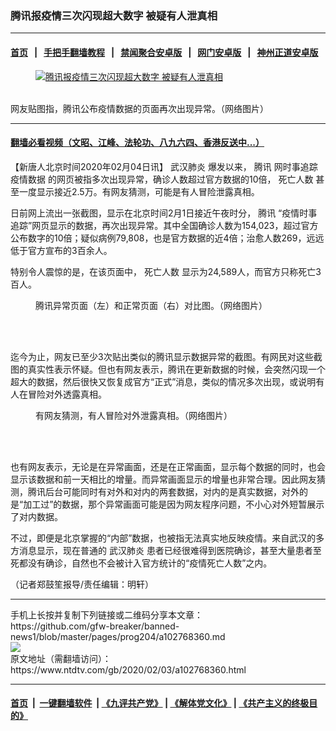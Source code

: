 ### 腾讯报疫情三次闪现超大数字 被疑有人泄真相
------------------------

#### [首页](https://github.com/gfw-breaker/banned-news1/blob/master/README.md) &nbsp;&nbsp;|&nbsp;&nbsp; [手把手翻墙教程](https://github.com/gfw-breaker/guides/wiki) &nbsp;&nbsp;|&nbsp;&nbsp; [禁闻聚合安卓版](https://github.com/gfw-breaker/bn-android) &nbsp;&nbsp;|&nbsp;&nbsp; [网门安卓版](https://github.com/oGate2/oGate) &nbsp;&nbsp;|&nbsp;&nbsp; [神州正道安卓版](https://github.com/SzzdOgate/update) 



<div><div class="featured_image">
 <a href="https://i.ntdtv.com/assets/uploads/2020/02/e485080ab68c7da59112630249c8bf4e.jpg" target="_blank">
  <figure>
   <img alt="腾讯报疫情三次闪现超大数字 被疑有人泄真相" src="https://i.ntdtv.com/assets/uploads/2020/02/e485080ab68c7da59112630249c8bf4e.jpg"/>
  </figure><br/>
 </a>
 <span class="caption">
  网友贴图指，腾讯公布疫情数据的页面再次出现异常。（网络图片）
 </span>
</div>
</div><hr/>

#### [翻墙必看视频（文昭、江峰、法轮功、八九六四、香港反送中...）](http://167.172.214.107/home.html)

<div><div class="post_content" itemprop="articleBody">
 <p>
  【新唐人北京时间2020年02月04日讯】
  <ok href="https://www.ntdtv.com/gb/武汉肺炎.htm">
   武汉肺炎
  </ok>
  爆发以来，
  <ok href="https://www.ntdtv.com/gb/腾讯.htm">
   腾讯
  </ok>
  网时事追踪
  <ok href="https://www.ntdtv.com/gb/疫情数据.htm">
   疫情数据
  </ok>
  的网页被指多次出现异常，确诊人数超过官方数据的10倍，
  <ok href="https://www.ntdtv.com/gb/死亡人数.htm">
   死亡人数
  </ok>
  甚至一度显示接近2.5万。有网友猜测，可能是有人冒险泄露真相。
 </p>
 <p>
  日前网上流出一张截图，显示在北京时间2月1日接近午夜时分，
  <ok href="https://www.ntdtv.com/gb/腾讯.htm">
   腾讯
  </ok>
  “疫情时事追踪”网页显示的数据，再次出现异常。其中全国确诊人数为154,023，超过官方公布数字的10倍；疑似病例79,808，也是官方数据的近4倍；治愈人数269，远远低于官方宣布的3百余人。
 </p>
 <p>
  特别令人震惊的是，在该页面中，
  <ok href="https://www.ntdtv.com/gb/死亡人数.htm">
   死亡人数
  </ok>
  显示为24,589人，而官方只称死亡3百人。
 </p>
 <figure class="wp-caption aligncenter" id="attachment_102768365" style="width: 718px">
  <img alt="" class="wp-image-102768365 size-full" src="https://i.ntdtv.com/assets/uploads/2020/02/17d534687673b5d65bfbab580e6f5f69.jpg">
   <br/><figcaption class="wp-caption-text">
    腾讯异常页面（左）和正常页面（右）对比图。（网络图片）
   </figcaption><br/>
  </img>
 </figure><br/>
 <p>
  迄今为止，网友已至少3次贴出类似的腾讯显示数据异常的截图。有网民对这些截图的真实性表示怀疑。但也有网友表示，腾讯在更新数据的时候，会突然闪现一个超大的数据，然后很快又恢复成官方“正式”消息，类似的情况多次出现，或说明有人在冒险对外透露真相。
 </p>
 <figure class="wp-caption aligncenter" id="attachment_102768367" style="width: 600px">
  <img alt="" class="size-medium wp-image-102768367" src="https://i.ntdtv.com/assets/uploads/2020/02/EP2tyLLWsAI2l5s-600x1333.jpg">
   <br/><figcaption class="wp-caption-text">
    有网友猜测，有人冒险对外泄露真相。（网络图片）
   </figcaption><br/>
  </img>
 </figure><br/>
 <p>
  也有网友表示，无论是在异常画面，还是在正常画面，显示每个数据的同时，也会显示该数据和前一天相比的增量。而异常画面显示的增量也非常合理。因此网友猜测，腾讯后台可能同时有对外和对内的两套数据，对内的是真实数据，对外的是“加工过”的数据，那个异常画面可能是因为网友程序问题，不小心对外短暂展示了对内数据。
 </p>
 <p>
  不过，即便是北京掌握的“内部”数据，也被指无法真实地反映疫情。来自武汉的多方消息显示，现在普通的
  <ok href="https://www.ntdtv.com/gb/武汉肺炎.htm">
   武汉肺炎
  </ok>
  患者已经很难得到医院确诊，甚至大量患者至死都没有确诊，自然也不会被计入官方统计的“疫情死亡人数”之内。
 </p>
 <p>
  （记者郑鼓笙报导/责任编辑：明轩）
 </p>
 <div class="single_ad">
 </div>
</div>
</div>
<hr/>
手机上长按并复制下列链接或二维码分享本文章：<br/>
https://github.com/gfw-breaker/banned-news1/blob/master/pages/prog204/a102768360.md <br/>
<a href='https://github.com/gfw-breaker/banned-news1/blob/master/pages/prog204/a102768360.md'><img src='https://github.com/gfw-breaker/banned-news1/blob/master/pages/prog204/a102768360.md.png'/></a> <br/>
原文地址（需翻墙访问）：https://www.ntdtv.com/gb/2020/02/03/a102768360.html


------------------------
#### [首页](https://github.com/gfw-breaker/banned-news1/blob/master/README.md) &nbsp;|&nbsp; [一键翻墙软件](https://github.com/gfw-breaker/nogfw/blob/master/README.md) &nbsp;| [《九评共产党》](https://github.com/gfw-breaker/9ping.md/blob/master/README.md#九评之一评共产党是什么) | [《解体党文化》](https://github.com/gfw-breaker/jtdwh.md/blob/master/README.md) | [《共产主义的终极目的》](https://github.com/gfw-breaker/gczydzjmd.md/blob/master/README.md)


<img src='http://gfw-breaker.win/banned-news/pages/prog204/a102768360.md' width='0px' height='0px'/>
